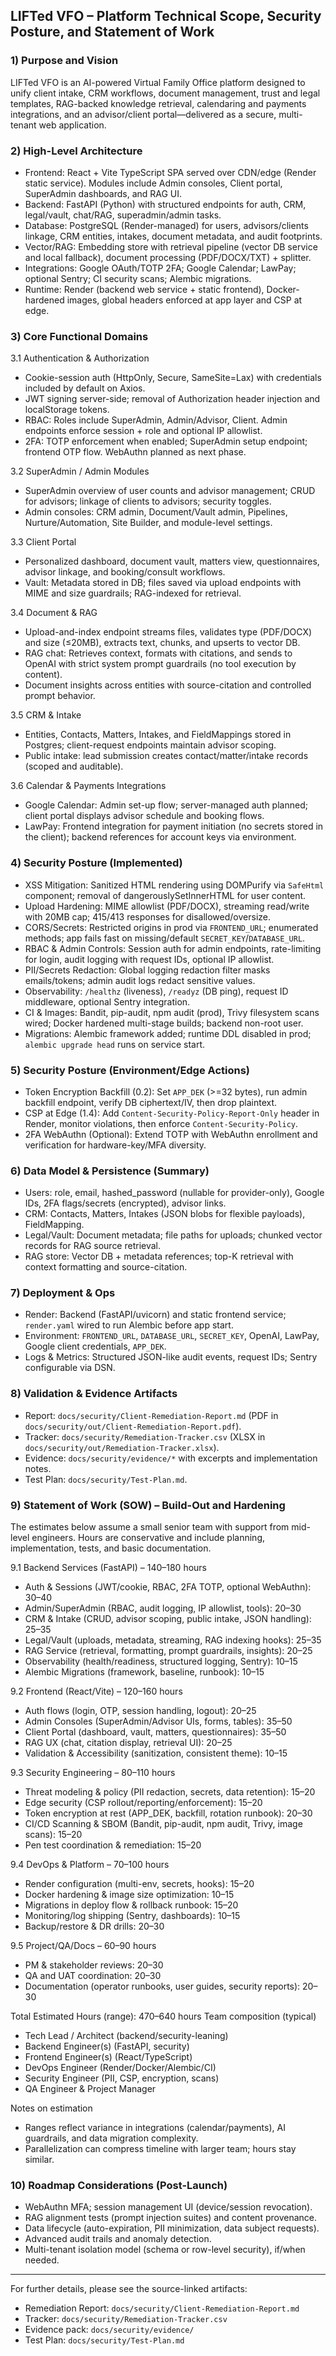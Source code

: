 ## LIFTed VFO – Platform Technical Scope, Security Posture, and Statement of Work

### 1) Purpose and Vision
LIFTed VFO is an AI-powered Virtual Family Office platform designed to unify client intake, CRM workflows, document management, trust and legal templates, RAG-backed knowledge retrieval, calendaring and payments integrations, and an advisor/client portal—delivered as a secure, multi-tenant web application.

### 2) High-Level Architecture
- Frontend: React + Vite TypeScript SPA served over CDN/edge (Render static service). Modules include Admin consoles, Client portal, SuperAdmin dashboards, and RAG UI.
- Backend: FastAPI (Python) with structured endpoints for auth, CRM, legal/vault, chat/RAG, superadmin/admin tasks.
- Database: PostgreSQL (Render-managed) for users, advisors/clients linkage, CRM entities, intakes, document metadata, and audit footprints.
- Vector/RAG: Embedding store with retrieval pipeline (vector DB service and local fallback), document processing (PDF/DOCX/TXT) + splitter.
- Integrations: Google OAuth/TOTP 2FA; Google Calendar; LawPay; optional Sentry; CI security scans; Alembic migrations.
- Runtime: Render (backend web service + static frontend), Docker-hardened images, global headers enforced at app layer and CSP at edge.

### 3) Core Functional Domains
3.1 Authentication & Authorization
- Cookie-session auth (HttpOnly, Secure, SameSite=Lax) with credentials included by default on Axios.
- JWT signing server-side; removal of Authorization header injection and localStorage tokens.
- RBAC: Roles include SuperAdmin, Admin/Advisor, Client. Admin endpoints enforce session + role and optional IP allowlist.
- 2FA: TOTP enforcement when enabled; SuperAdmin setup endpoint; frontend OTP flow. WebAuthn planned as next phase.

3.2 SuperAdmin / Admin Modules
- SuperAdmin overview of user counts and advisor management; CRUD for advisors; linkage of clients to advisors; security toggles.
- Admin consoles: CRM admin, Document/Vault admin, Pipelines, Nurture/Automation, Site Builder, and module-level settings.

3.3 Client Portal
- Personalized dashboard, document vault, matters view, questionnaires, advisor linkage, and booking/consult workflows.
- Vault: Metadata stored in DB; files saved via upload endpoints with MIME and size guardrails; RAG-indexed for retrieval.

3.4 Document & RAG
- Upload-and-index endpoint streams files, validates type (PDF/DOCX) and size (≤20MB), extracts text, chunks, and upserts to vector DB.
- RAG chat: Retrieves context, formats with citations, and sends to OpenAI with strict system prompt guardrails (no tool execution by content).
- Document insights across entities with source-citation and controlled prompt behavior.

3.5 CRM & Intake
- Entities, Contacts, Matters, Intakes, and FieldMappings stored in Postgres; client-request endpoints maintain advisor scoping.
- Public intake: lead submission creates contact/matter/intake records (scoped and auditable).

3.6 Calendar & Payments Integrations
- Google Calendar: Admin set-up flow; server-managed auth planned; client portal displays advisor schedule and booking flows.
- LawPay: Frontend integration for payment initiation (no secrets stored in the client); backend references for account keys via environment.

### 4) Security Posture (Implemented)
- XSS Mitigation: Sanitized HTML rendering using DOMPurify via `SafeHtml` component; removal of dangerouslySetInnerHTML for user content.
- Upload Hardening: MIME allowlist (PDF/DOCX), streaming read/write with 20MB cap; 415/413 responses for disallowed/oversize.
- CORS/Secrets: Restricted origins in prod via `FRONTEND_URL`; enumerated methods; app fails fast on missing/default `SECRET_KEY`/`DATABASE_URL`.
- RBAC & Admin Controls: Session auth for admin endpoints, rate-limiting for login, audit logging with request IDs, optional IP allowlist.
- PII/Secrets Redaction: Global logging redaction filter masks emails/tokens; admin audit logs redact sensitive values.
- Observability: `/healthz` (liveness), `/readyz` (DB ping), request ID middleware, optional Sentry integration.
- CI & Images: Bandit, pip-audit, npm audit (prod), Trivy filesystem scans wired; Docker hardened multi-stage builds; backend non-root user.
- Migrations: Alembic framework added; runtime DDL disabled in prod; `alembic upgrade head` runs on service start.

### 5) Security Posture (Environment/Edge Actions)
- Token Encryption Backfill (0.2): Set `APP_DEK` (>=32 bytes), run admin backfill endpoint, verify DB ciphertext/IV, then drop plaintext.
- CSP at Edge (1.4): Add `Content-Security-Policy-Report-Only` header in Render, monitor violations, then enforce `Content-Security-Policy`.
- 2FA WebAuthn (Optional): Extend TOTP with WebAuthn enrollment and verification for hardware-key/MFA diversity.

### 6) Data Model & Persistence (Summary)
- Users: role, email, hashed_password (nullable for provider-only), Google IDs, 2FA flags/secrets (encrypted), advisor links.
- CRM: Contacts, Matters, Intakes (JSON blobs for flexible payloads), FieldMapping.
- Legal/Vault: Document metadata; file paths for uploads; chunked vector records for RAG source retrieval.
- RAG store: Vector DB + metadata references; top-K retrieval with context formatting and source-citation.

### 7) Deployment & Ops
- Render: Backend (FastAPI/uvicorn) and static frontend service; `render.yaml` wired to run Alembic before app start.
- Environment: `FRONTEND_URL`, `DATABASE_URL`, `SECRET_KEY`, OpenAI, LawPay, Google client credentials, `APP_DEK`.
- Logs & Metrics: Structured JSON-like audit events, request IDs; Sentry configurable via DSN.

### 8) Validation & Evidence Artifacts
- Report: `docs/security/Client-Remediation-Report.md` (PDF in `docs/security/out/Client-Remediation-Report.pdf`).
- Tracker: `docs/security/Remediation-Tracker.csv` (XLSX in `docs/security/out/Remediation-Tracker.xlsx`).
- Evidence: `docs/security/evidence/*` with excerpts and implementation notes.
- Test Plan: `docs/security/Test-Plan.md`.

### 9) Statement of Work (SOW) – Build-Out and Hardening
The estimates below assume a small senior team with support from mid-level engineers. Hours are conservative and include planning, implementation, tests, and basic documentation.

9.1 Backend Services (FastAPI) – 140–180 hours
- Auth & Sessions (JWT/cookie, RBAC, 2FA TOTP, optional WebAuthn): 30–40
- Admin/SuperAdmin (RBAC, audit logging, IP allowlist, tools): 20–30
- CRM & Intake (CRUD, advisor scoping, public intake, JSON handling): 25–35
- Legal/Vault (uploads, metadata, streaming, RAG indexing hooks): 25–35
- RAG Service (retrieval, formatting, prompt guardrails, insights): 20–25
- Observability (health/readiness, structured logging, Sentry): 10–15
- Alembic Migrations (framework, baseline, runbook): 10–15

9.2 Frontend (React/Vite) – 120–160 hours
- Auth flows (login, OTP, session handling, logout): 20–25
- Admin Consoles (SuperAdmin/Advisor UIs, forms, tables): 35–50
- Client Portal (dashboard, vault, matters, questionnaires): 35–50
- RAG UX (chat, citation display, retrieval UI): 20–25
- Validation & Accessibility (sanitization, consistent theme): 10–15

9.3 Security Engineering – 80–110 hours
- Threat modeling & policy (PII redaction, secrets, data retention): 15–20
- Edge security (CSP rollout/reporting/enforcement): 15–20
- Token encryption at rest (APP_DEK, backfill, rotation runbook): 20–30
- CI/CD Scanning & SBOM (Bandit, pip-audit, npm audit, Trivy, image scans): 15–20
- Pen test coordination & remediation: 15–20

9.4 DevOps & Platform – 70–100 hours
- Render configuration (multi-env, secrets, hooks): 15–20
- Docker hardening & image size optimization: 10–15
- Migrations in deploy flow & rollback runbook: 15–20
- Monitoring/log shipping (Sentry, dashboards): 10–15
- Backup/restore & DR drills: 20–30

9.5 Project/QA/Docs – 60–90 hours
- PM & stakeholder reviews: 20–30
- QA and UAT coordination: 20–30
- Documentation (operator runbooks, user guides, security reports): 20–30

Total Estimated Hours (range): 470–640 hours
Team composition (typical)
- Tech Lead / Architect (backend/security-leaning)
- Backend Engineer(s) (FastAPI, security)
- Frontend Engineer(s) (React/TypeScript)
- DevOps Engineer (Render/Docker/Alembic/CI)
- Security Engineer (PII, CSP, encryption, scans)
- QA Engineer & Project Manager

Notes on estimation
- Ranges reflect variance in integrations (calendar/payments), AI guardrails, and data migration complexity.
- Parallelization can compress timeline with larger team; hours stay similar.

### 10) Roadmap Considerations (Post-Launch)
- WebAuthn MFA; session management UI (device/session revocation).
- RAG alignment tests (prompt injection suites) and content provenance.
- Data lifecycle (auto-expiration, PII minimization, data subject requests).
- Advanced audit trails and anomaly detection.
- Multi-tenant isolation model (schema or row-level security), if/when needed.

---
For further details, please see the source-linked artifacts:
- Remediation Report: `docs/security/Client-Remediation-Report.md`
- Tracker: `docs/security/Remediation-Tracker.csv`
- Evidence pack: `docs/security/evidence/`
- Test Plan: `docs/security/Test-Plan.md`

